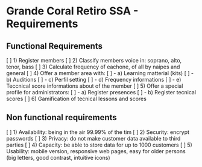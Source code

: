 # Grande Coral Retiro SSA - Requirements

## Functional Requirements

[ ] 1) Register members
[ ] 2) Classify members voice in: soprano, alto, tenor, bass
[ ] 3) Calculate frequency of eachone, of all by naipes and general
[ ] 4) Offer a member area with:
[ ] - a) Learning matterial (kits)
[ ] - b) Auditions
[ ] - c) Perfil setting
[ ] - d) Frequency informations
[ ] - e) Teccnical score informations about of the member
[ ] 5) Offer a special profile for administrators:
[ ] - a) Register presences
[ ] - b) Register tecnical scores
[ ] 6) Gamification of tecnical lessons and scores

## Non functional requirements

[ ] 1) Availability: being in the air 99.99% of the tim
[ ] 2) Security: encrypt passwords
[ ] 3) Privacy: do not make customer data available to third parties
[ ] 4) Capacity: be able to store data for up to 1000 customers
[ ] 5) Usability: mobile version, responsive web pages, easy for older persons (big letters, good contrast, intuitive icons)
